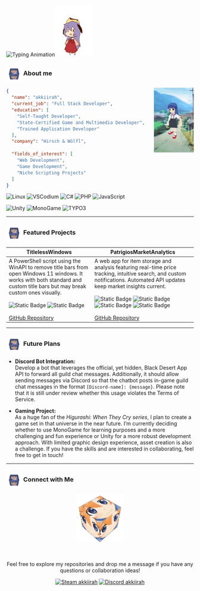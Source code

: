 <img src="https://readme-typing-svg.demolab.com/?font=Fira+Code&weight=500&size=22&duration=1000&pause=2500&color=7287FD&center=true&vCenter=true&multiline=true&repeat=false&width=800&height=200&lines=I%27m+akkiirah.;Inspired+by+Hinamizawa+and+blessed+by+Oyashiro-sama%2C+;I+craft+innovative+solutions+from+Windows+tweaks;to+immersive+web+and+gaming+experiences." 
     alt="Typing Animation" align="absmiddle"><!--
--><img src="https://github.com/akkiirah/akkiirah/blob/main/assets/hanyuu.gif" 
     width="20%" alt="Hanyuu GIF" align="bottom">


### <img src="https://github.com/akkiirah/akkiirah/blob/main/assets/rika-cube.gif" width="42px" align="absmiddle" /> About me

<div align="center">
  <img src="https://raw.githubusercontent.com/akkiirah/akkiirah/refs/heads/main/assets/rika-dance.gif" width="21.25%" align="right" />

</div>

```json
{
  "name": "akkiirah",
  "current_job": "Full Stack Developer",
  "education": [
    "Self-Taught Developer",
    "State-Certified Game and Multimedia Developer",
    "Trained Application Developer"
  ],
  "company": "Hirsch & Wölfl",
  
  "fields_of_interest": [
    "Web Development",
    "Game Development",
    "Niche Scripting Projects"
  ]
}
```

<img src="https://img.shields.io/badge/OS-Linux-Informational?style=flat&logo=linux&logoColor=%23b4befe&color=%23b4befe" alt="Linux" /> <img src="https://img.shields.io/badge/Editor-VSCodium-informational?style=flat&logo=VSCodium&logoColor=%23b4befe&color=%23b4befe" alt="VSCodium" /> <img src="https://img.shields.io/badge/Code-C%23-informational?style=flat&logo=sharp&logoColor=%23b4befe&color=%23b4befe" alt="C#" /> <img src="https://img.shields.io/badge/Code-PHP-informational?style=flat&logo=PHP&logoColor=%23b4befe&color=%23b4befe" alt="PHP" /> <img src="https://img.shields.io/badge/Code-JavaScript-informational?style=flat&logo=JavaScript&logoColor=%23b4befe&color=%23b4befe" alt="JavaScript" />

<img src="https://img.shields.io/badge/Tools-Unity-informational?style=flat&logo=Unity&logoColor=%23b4befe&color=%23b4befe" alt="Unity" /> <img src="https://img.shields.io/badge/Tools-MonoGame-informational?style=flat&logo=MonoGame&logoColor=%23b4befe&color=%23b4befe" alt="MonoGame" /> <img src="https://img.shields.io/badge/Tools-TYPO3-informational?style=flat&logo=Typo3&logoColor=%23b4befe&color=%23b4befe" alt="TYPO3" />

---

### <img src="https://github.com/akkiirah/akkiirah/blob/main/assets/rika-cube.gif" width="42px" align="absmiddle" /> Featured Projects

| **TitlelessWindows** | **PatrigiosMarketAnalytics** |
| -------------------- | ---------------------------- |
| A PowerShell script using the WinAPI to remove title bars from open Windows 11 windows. It works with both standard and custom title bars but may break custom ones visually.<br><br>![Static Badge](https://img.shields.io/badge/Powershell-informational?style=flat&logoColor=%2311111b&labelColor=%23b4befe&color=%23b4befe) ![Static Badge](https://img.shields.io/badge/Bash-informational?style=flat&logo=GNU%20Bash&logoColor=%2311111b&labelColor=%23b4befe&color=%23b4befe)<br><br>[GitHub Repository](https://github.com/akkiirah/TitlelessWindows) |  A web app for item storage and analysis featuring real-time price tracking, intuitive search, and custom notifications. Automated API updates keep market insights current.<br><br>![Static Badge](https://img.shields.io/badge/PHP-informational?style=flat&logo=PHP&logoColor=%2311111b&labelColor=%23b4befe&color=%23b4befe) ![Static Badge](https://img.shields.io/badge/JavaScript-informational?style=flat&logo=JavaScript&logoColor=%2311111b&labelColor=%23b4befe&color=%23b4befe) ![Static Badge](https://img.shields.io/badge/Latte-informational?style=flat&logo=HTML5&logoColor=%2311111b&labelColor=%23b4befe&color=%23b4befe) ![Static Badge](https://img.shields.io/badge/SCSS-informational?style=flat&logo=Sass&logoColor=%2311111b&labelColor=%23b4befe&color=%23b4befe)<br><br>[GitHub Repository](https://github.com/akkiirah/PatrigiosMarketAnalytics) |

---

### <img src="https://github.com/akkiirah/akkiirah/blob/main/assets/rika-cube.gif" width="42px" align="absmiddle" /> Future Plans

- **Discord Bot Integration:**  
  Develop a bot that leverages the official, yet hidden, Black Desert App API to forward all guild chat messages. Additionally, it should allow sending messages via Discord so that the chatbot posts in-game guild chat messages in the format ``[Discord-name]: {message}``. Please note that it is still under review whether this usage violates the Terms of Service.

- **Gaming Project:**  
  As a huge fan of the *Higurashi: When They Cry series*, I plan to create a game set in that universe in the near future. I’m currently deciding whether to use MonoGame for learning purposes and a more challenging and fun experience or Unity for a more robust development approach. With limited graphic design experience, asset creation is also a challenge. If you have the skills and are interested in collaborating, feel free to get in touch!

---

### <img src="https://github.com/akkiirah/akkiirah/blob/main/assets/rika-cube.gif" width="42px" align="absmiddle" /> Connect with Me

<div align="center">
  
  <img src="https://github.com/akkiirah/akkiirah/blob/main/assets/rena-cube.gif" width="128px" />

  <br><br>
  Feel free to explore my repositories and drop me a message if you have any questions or collaboration ideas!
  
  [![Steam akkiirah](https://img.shields.io/badge/Steam-akkiirah-informational?style=flat&logo=Steam&logoColor=%23b4befe&color=%23b4befe&link=https://steamcommunity.com/id/akkiirah)](https://steamcommunity.com/id/akkiirah)
  [![Discord akkiirah](https://img.shields.io/badge/Discord-akkiirah-informational?style=flat&logo=Discord&logoColor=%23b4befe&color=%23b4befe&link=https://discord.com/)](https://discord.com/)

</div>



